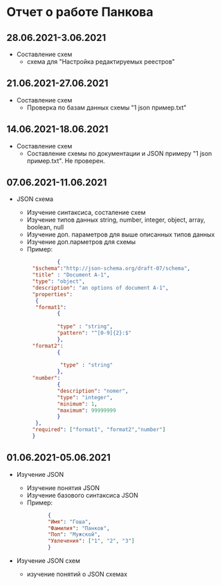 # Отчет о работе Панкова

## 28.06.2021-3.06.2021

- Составление схем
  - схема для "Настройка редактируемых реестров"

## 21.06.2021-27.06.2021

- Составление схем
  - Проверка по базам данных схемы "1 json пример.txt"

## 14.06.2021-18.06.2021

- Составление схем
  - Составление схемы по документации и JSON примеру "1 json пример.txt". Не проверен.

## 07.06.2021-11.06.2021

- JSON схема
  - Изучение синтаксиса, состаление схем
  - Изучение типов данных string, number, integer, object, array, boolean, null
  - Изучение доп. параметров для выше описанных типов данных
  - Изучение доп.парметров для схемы
  - Пример:

   ``` json
                {
        "$schema":"http://json-schema.org/draft-07/schema",
        "title" : "Document A-1",
        "type": "object",
        "description": "an options of document A-1",
        "properties": 
         {
         "format1":
                {
            
                "type" : "string",
                "pattern": "^[0-9]{2}:$"
                },
        "format2":
                {
            
                 "type" : "string"
                },
        "number":
                {
                "description": "nomer",
                "type": "integer",
                "minimum": 1,
                "maximum": 99999999
                }
         },
        "required": ["format1", "format2","number"]
        }

   ```

## 01.06.2021-05.06.2021

- Изучение JSON
  - Изучение понятия JSON
  - Изучение базового синтаксиса JSON
  - Пример:

  ``` json
            {
            "Имя": "Гоша",
            "Фамилия": "Панков",
            "Пол": "Мужской",
            "Увлечения": ["1", "2", "3"]
            }
  ```

- Изучение JSON схем
  - изучение понятий о JSON схемах
